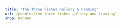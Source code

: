 ```yaml
---
title: "The Three Fishes Gallery & Framing"
url: /peebles/the-three-fishes-gallery-und-framing/
shop: Rahmen
---
```

